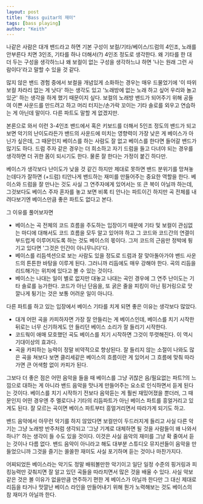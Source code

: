```yaml
---
layout: post
title: "Bass guitar의 재미"
tags: [bass playing]
author: "Keith"
---
```


나같은 사람은 대개 밴드라고 하면 기본 구성이 보컬/기타/베이스/드럼의 4인조, 노래를 안부른다 치면 3인조, 기타를 하나 더해서(?) 4인조 정도로 생각한다. 왜 기타를 한 대 더 두는 구성을 생각하느냐 왜 보컬이 없는 구성을 생각하느냐 하면 '나는 원래 그런 사람이다'라고 말할 수 있을 것 같다. 

많지 않은 밴드 경험 중에서 보컬을 개념있게 소화하는 경우는 매우 드물었기에 '이 따위 보컬 차라리 없는 게 낫다' 하는 생각도 있고 '노래방에 없는 노래 하고 싶어 우리와 놀고 있군' 하는 생각을 하게 했기 때문이지 싶다. 보컬의 노래방 밴드가 되어주기 위해 공들여 이쁜 사운드를 만드려고 하고 머리 터지는/손가락 꼬이는 기타 솔로를 외우고 연습하는 게 아닌데 말이다. 다른 파트도 말할 게 없겠지만.

본론으로 와서 이런 3-4인조 밴드에서 혹은 키보드를 더해서 5인조 정도의 밴드가 되고 보면 악기의 난이도라든가 밴드의 사운드에 미치는 영향력이 가장 낮은 게 베이스가 아닌가 싶은데, 그 때문인지 베이스를 하는 사람도 잘 없고 베이스를 한다면 들어갈 밴드가 많기도 하다. 드럼 주자 같은 경우는 더 희소하고 자기 드럼을 들고 다녀야 되는 경우를 생각하면 더 귀한 몸이 되시기도 한다. 물론 잘 한다는 가정이 붙긴 하다만.

베이스가 생각보다 난이도가 낮을 것 같긴 하지만 제대로 못하면 밴드 분위기를 망쳐놓는데다가 잘하면 (+드럼) 티안나게 밴드하는 재미를 만들어주는 중요한 역할을 한다. 베이스와 드럼을 잘 만나는 것도 사실 그 연주자에게 있어서는 또 큰 복이 아닐까 하는데, 그것보다도 베이스 주자 혼자를 놓고 보면 비록 티 안나는 파트이긴 하지만 곡 전체를 내려다보기엔 베이스만큼 좋은 파트도 없다고 본다.

그 이유를 풀어보자면
* 베이스는 곡 전체의 코드 흐름을 주도하는 입장이기 때문에 기타 및 보컬이 관심없는 마디에 대해서도 코드 흐름을 모두 알고 있어야 하고 그 코드와 코드간의 연결이 부드럽게 이루어지도록 하는 것도 베이스의 몫이다. 그저 코드의 근음만 정박에 튕기고 있다면 '그것은 인간이 아니무니다'다. 
* 베이스를 리듬섹션으로 보는 사람도 있을 정도로 드럼과 잘 맞아돌아가야 밴드 사운드의 튼튼한 바탕을 이루게 된다. 그러니까 리듬에도 매우 강해야 한다. 곡의 리듬을 리드해가는 위치에 있다고 볼 수 있는 것이다. 
* 베이스는 나대는 일이 별로 없지만 대놓고 나대는 곡인 경우에 그 연주 난이도는 기타 솔로를 능가한다. 코드가 아닌 단음을, 또 굵은 줄을 피킹이 아닌 핑거링으로 맛깔나게 튕기는 것은 보통 어려운 일이 아니다. 

다른 파트를 하고 있는 입장에서 베이스 기타를 치게 되면 좋은 이유는 생각보다 많았다.
* 대개 어떤 곡을 카피하자면 가장 잘 안들리는 게 베이스인데, 베이스를 치기 시작한 뒤로는 너무 신기하게도 안 들리던 베이스 소리가 잘 들리기 시작한다. 
* 코드웍이 애매 모호했던 곡도 베이스를 치기 시작하면 그것이 뚜렷해진다. 이 역시 기대이상의 효과다.
* 곡을 카피하는 능력이 정말 비약적으로 향상된다. 잘 들리지 않는 소절이 나와도 많은 곡을 쳐보다 보면 클리세같은 베이스의 흐름이란 게 있어서 그 흐름에 맞춰 따라가면 큰 어색함 없이 카피가 된다.

그보다 더 좋은 점은 어떤 음악을 들을 때 베이스를 그냥 귀찮은 음/필요없는 파트?의 느낌으로 대하는 게 아니라 밴드 음악을 맛나게 만들어주는 요소로 인식하면서 듣게 된다는 것이다. 베이스를 치기 시작하기 전보다 음악듣는 게 훨씬 재밌어졌을 뿐더러, 그 때문인지 어떤 경우엔 주 멜로디나 기타의 리듬파트가 아닌 베이스 파트를 흥얼거리고 있게도 된다. 잘 모르는 곡이면 베이스 파트부터 흥얼거리면서 따라가게 되기도 하고. 

밴드 음악에서 아무런 악기를 하지 않았다면 보컬만이 두드러지게 들리고 사실 다른 악기는 그냥 노래방 반주처럼 생각되고 '그냥 기계로 대체하면 될 것을 사람들이 왜 나와서 하나?' 하는 생각이 들 수도 있을 것이다. 이것은 사실 음악의 재미를 그냥 확 줄여서 듣는 것이나 다름 없다. 밴드 음악이 아니라고 해도 대부분 스튜디오 뮤지션들이 음악을 만들었으니까 그것을 즐기는 쏠쏠한 재미도 사실 포기하며 듣는 것이나 마찬가지다.

어찌되었든 베이스라는 악기도 정말 배워볼만한 악기이고 일단 일정 수준의 핑거링과 피킹능력만 갖춰지면 잘 알고 있던 곡들을 따라치면서 많은 것을 배울 수 있다. 사실 악보같은 것은 볼 이유가 없을만큼 연주하기 편한 게 베이스가 아닐까 한다만 그 대신 제대로 리듬을 타거나 맛깔난 베이스 라인을 만들어내기 위해 뭔가 노력해보는 것도 베이스의 참 재미가 아닐까 한다. 